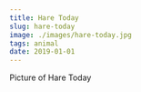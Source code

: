 ```yaml
---
title: Hare Today
slug: hare-today
image: ./images/hare-today.jpg
tags: animal
date: 2019-01-01
---
```

Picture of Hare Today
